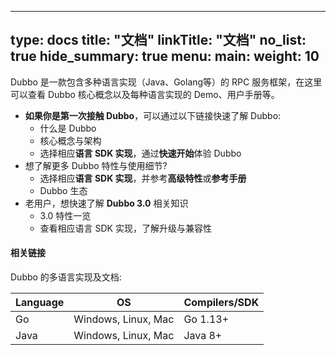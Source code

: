 
---
type: docs
title: "文档"
linkTitle: "文档"
no_list: true
hide_summary: true
menu:
  main:
    weight: 10
---

Dubbo 是一款包含多种语言实现（Java、Golang等）的 RPC 服务框架，在这里可以查看 Dubbo 核心概念以及每种语言实现的 Demo、用户手册等。

* **如果你是第一次接触 Dubbo**，可以通过以下链接快速了解 Dubbo:
  * 什么是 Dubbo
  * 核心概念与架构
  * 选择相应**语言 SDK 实现**，通过**快速开始**体验 Dubbo
* 想了解更多 Dubbo 特性与使用细节?
  * 选择相应**语言 SDK 实现**，并参考**高级特性**或**参考手册**
  * Dubbo 生态
* 老用户，想快速了解 **Dubbo 3.0** 相关知识
  * 3.0 特性一览
  * 查看相应语言 SDK 实现，了解升级与兼容性

#### 相关链接
Dubbo 的多语言实现及文档:

Language | OS | Compilers/SDK  
-- | -- | -- 
Go|Windows, Linux, Mac|Go 1.13+  
Java|Windows, Linux, Mac|Java 8+  

